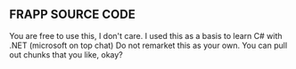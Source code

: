 FRAPP SOURCE CODE
-----------------
You are free to use this, I don't care. I used this as a basis to learn C# with .NET (microsoft on top chat)
Do not remarket this as your own. You can pull out chunks that you like, okay?
